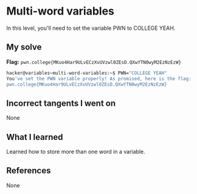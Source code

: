 # Multi-word variables
In this level, you'll need to set the variable PWN to COLLEGE YEAH.
## My solve
**Flag:** `pwn.college{MKuo4Har9ULvECzXvUVzwl0ZEsD.QXwYTN0wyM2EzNzEzW}`

```bash
hacker@variables~multi-word-variables:~$ PWN="COLLEGE YEAH"
You've set the PWN variable properly! As promised, here is the flag:
pwn.college{MKuo4Har9ULvECzXvUVzwl0ZEsD.QXwYTN0wyM2EzNzEzW}
```
## Incorrect tangents I went on
None
## What I learned
Learned how to store more than one word in a variable.
## References 
None